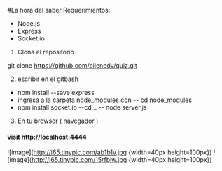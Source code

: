 #La hora del saber
Requerimientos:
- Node.js
- Express
- Socket.io

1. Clona el repositorio 

git clone https://github.com/cilenedv/quiz.git

2. escribir en el gitbash
- npm install --save express
- ingresa a la carpeta node_modules con -- cd node_modules
- npm install socket.io
--cd ..
-- node server.js

3. En tu browser ( navegador )
#### visit http://localhost:4444

![image](http://i65.tinypic.com/ab1b1v.jpg {width=40px height=100px})
![image](http://i65.tinypic.com/15rfblw.jpg {width=40px height=100px})



